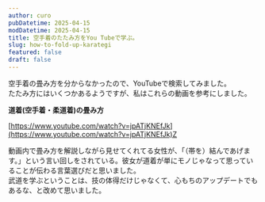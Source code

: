 ```yaml
---
author: curo
pubDatetime: 2025-04-15
modDatetime: 2025-04-15
title: 空手着のたたみ方をYou Tubeで学ぶ。
slug: how-to-fold-up-karategi
featured: false
draft: false
---
```

空手着の畳み方を分からなかったので、YouTubeで検索してみました。  
たたみ方にはいくつかあるようですが、私はこれらの動画を参考にしました。

**道着(空手着・柔道着)の畳み方**

[https://www.youtube.com/watch?v=jpATjKNEfJk](https://www.youtube.com/watch?v=jpATjKNEfJk)Z

動画内で畳み方を解説しながら見せてくれてる女性が、「（帯を）結んであげます。」という言い回しをされている。彼女が道着が単にモノじゃなって思っていることが伝わる言葉選びだと思いました。  
武道を学ぶということは、技の体得だけじゃなくて、心もちのアップデートでもあるな、と改めて思いました。